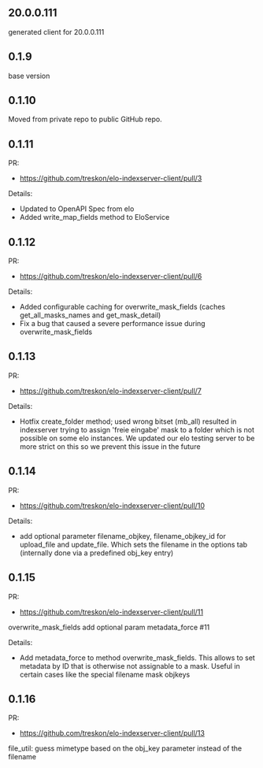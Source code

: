 ## 20.0.0.111

generated client for 20.0.0.111

## 0.1.9

base version

## 0.1.10

Moved from private repo to public GitHub repo.

## 0.1.11

PR:

* https://github.com/treskon/elo-indexserver-client/pull/3

Details:

* Updated to OpenAPI Spec from elo
* Added write_map_fields method to EloService

## 0.1.12

PR:

* https://github.com/treskon/elo-indexserver-client/pull/6

Details:

* Added configurable caching for overwrite_mask_fields (caches get_all_masks_names and get_mask_detail)
* Fix a bug that caused a severe performance issue during overwrite_mask_fields

## 0.1.13

PR:

* https://github.com/treskon/elo-indexserver-client/pull/7

Details:

* Hotfix create_folder method; used wrong bitset (mb_all) resulted in indexserver trying to assign 'freie eingabe' mask
  to a folder which is not possible on some elo instances. We updated our elo testing server to be more strict on this
  so we prevent this issue in the future

## 0.1.14

PR:

* https://github.com/treskon/elo-indexserver-client/pull/10

Details:

* add optional parameter filename_objkey, filename_objkey_id for upload_file and update_file. Which sets the filename in
  the options tab (internally done via a predefined obj_key entry)

## 0.1.15

PR:

* https://github.com/treskon/elo-indexserver-client/pull/11

overwrite_mask_fields add optional param metadata_force #11

Details:

* Add metadata_force to method overwrite_mask_fields. This allows to set metadata by ID that is otherwise not assignable
  to a mask. Useful in certain cases like the special filename mask objkeys

## 0.1.16

PR:

* https://github.com/treskon/elo-indexserver-client/pull/13

file_util: guess mimetype based on the obj_key parameter instead of the filename


